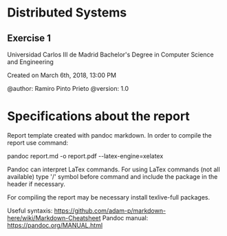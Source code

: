 # Distributed Systems

## Exercise 1

Universidad Carlos III de Madrid
Bachelor's Degree in Computer Science and Engineering

Created on March 6th, 2018, 13:00 PM

@author: Ramiro Pinto Prieto
@version: 1.0


# Specifications about the report

Report template created with pandoc markdown. In order to compile the report use command:

pandoc report.md -o report.pdf --latex-engine=xelatex

Pandoc can interpret LaTex commands. For using LaTex commands (not all available) type '/' symbol before command and include the package in the header if necessary.

For compiling the report may be necessary install texlive-full packages.

Useful syntaxis: https://github.com/adam-p/markdown-here/wiki/Markdown-Cheatsheet
Pandoc manual: https://pandoc.org/MANUAL.html
